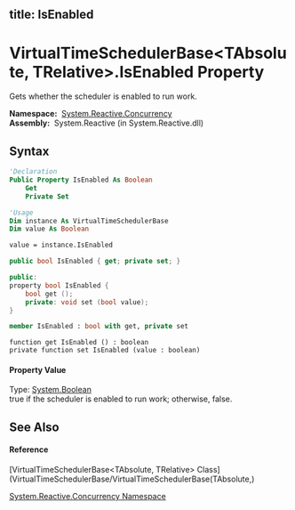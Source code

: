 title: IsEnabled
---
# VirtualTimeSchedulerBase\<TAbsolute, TRelative\>.IsEnabled Property

Gets whether the scheduler is enabled to run work.

**Namespace:**  [System.Reactive.Concurrency](System.Reactive.Concurrency/System.Reactive.Concurrency)  
**Assembly:**  System.Reactive (in System.Reactive.dll)

## Syntax

```vb
'Declaration
Public Property IsEnabled As Boolean
    Get
    Private Set
```

```vb
'Usage
Dim instance As VirtualTimeSchedulerBase
Dim value As Boolean

value = instance.IsEnabled
```

```csharp
public bool IsEnabled { get; private set; }
```

```c++
public:
property bool IsEnabled {
    bool get ();
    private: void set (bool value);
}
```

```fsharp
member IsEnabled : bool with get, private set
```

```jscript
function get IsEnabled () : boolean
private function set IsEnabled (value : boolean)
```

#### Property Value

Type: [System.Boolean](https://msdn.microsoft.com/en-us/library/a28wyd50)  
true if the scheduler is enabled to run work; otherwise, false.

## See Also

#### Reference

[VirtualTimeSchedulerBase\<TAbsolute, TRelative\> Class](VirtualTimeSchedulerBase/VirtualTimeSchedulerBase(TAbsolute,)

[System.Reactive.Concurrency Namespace](System.Reactive.Concurrency/System.Reactive.Concurrency)
